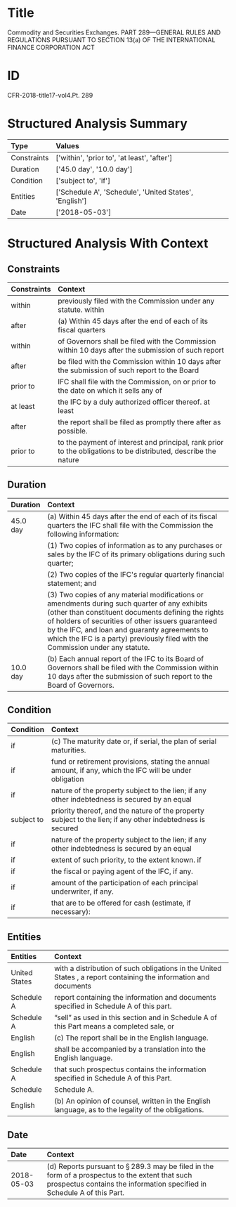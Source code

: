 # Title

 Commodity and Securities Exchanges. PART 289—GENERAL RULES AND REGULATIONS PURSUANT TO SECTION 13(a) OF THE INTERNATIONAL FINANCE CORPORATION ACT


# ID

 CFR-2018-title17-vol4.Pt. 289


# Structured Analysis Summary

| Type        | Values                                                 |
|:------------|:-------------------------------------------------------|
| Constraints | ['within', 'prior to', 'at least', 'after']            |
| Duration    | ['45.0 day', '10.0 day']                               |
| Condition   | ['subject to', 'if']                                   |
| Entities    | ['Schedule A', 'Schedule', 'United States', 'English'] |
| Date        | ['2018-05-03']                                         |


# Structured Analysis With Context

 


## Constraints

| Constraints   | Context                                                                                                        |
|:--------------|:---------------------------------------------------------------------------------------------------------------|
| within        | previously filed with the Commission under any statute. within                                                 |
| after         | (a) Within 45 days  after the end of each of its fiscal quarters                                               |
| within        | of Governors shall be filed with the Commission within 10 days after the submission of such report             |
| after         | be filed with the Commission within 10 days after the submission of such report to the Board                   |
| prior to      | IFC shall file with the Commission, on or prior to the date on which it sells any of                           |
| at least      | the IFC by a duly authorized officer thereof. at least                                                         |
| after         | the report shall be filed as promptly there after  as possible.                                                |
| prior to      | to the payment of interest and principal, rank prior to the obligations to be distributed, describe the nature |


## Duration

| Duration   | Context                                                                                                                                                                                                                                                                                                                                               |
|:-----------|:------------------------------------------------------------------------------------------------------------------------------------------------------------------------------------------------------------------------------------------------------------------------------------------------------------------------------------------------------|
| 45.0 day   | (a) Within 45 days after the end of each of its fiscal quarters the IFC shall file with the Commission the following information:                                                                                                                                                                                                                     |
|            |           (1) Two copies of information as to any purchases or sales by the IFC of its primary obligations during such quarter;                                                                                                                                                                                                                       |
|            |           (2) Two copies of the IFC's regular quarterly financial statement; and                                                                                                                                                                                                                                                                      |
|            |           (3) Two copies of any material modifications or amendments during such quarter of any exhibits (other than constituent documents defining the rights of holders of securities of other issuers guaranteed by the IFC, and loan and guaranty agreements to which the IFC is a party) previously filed with the Commission under any statute. |
| 10.0 day   | (b) Each annual report of the IFC to its Board of Governors shall be filed with the Commission within 10 days after the submission of such report to the Board of Governors.                                                                                                                                                                          |


## Condition

| Condition   | Context                                                                                                    |
|:------------|:-----------------------------------------------------------------------------------------------------------|
| if          | (c) The maturity date or,  if  serial, the plan of serial maturities.                                      |
| if          | fund or retirement provisions, stating the annual amount, if any, which the IFC will be under obligation   |
| if          | nature of the property subject to the lien; if any other indebtedness is secured by an equal               |
| subject to  | priority thereof, and the nature of the property subject to the lien; if any other indebtedness is secured |
| if          | nature of the property subject to the lien; if any other indebtedness is secured by an equal               |
| if          | extent of such priority, to the extent known. if                                                           |
| if          | the fiscal or paying agent of the IFC, if  any.                                                            |
| if          | amount of the participation of each principal underwriter, if  any.                                        |
| if          | that are to be offered for cash (estimate, if  necessary):                                                 |


## Entities

| Entities      | Context                                                                                                          |
|:--------------|:-----------------------------------------------------------------------------------------------------------------|
| United States | with a distribution of such obligations in the United States , a report containing the information and documents |
| Schedule A    | report containing the information and documents specified in Schedule A  of this part.                           |
| Schedule A    | &#8220;sell&#8221; as used in this section and in Schedule A of this Part means a completed sale, or             |
| English       | (c) The report shall be in the  English  language.                                                               |
| English       | shall be accompanied by a translation into the English  language.                                                |
| Schedule A    | that such prospectus contains the information specified in Schedule A  of this Part.                             |
| Schedule      | Schedule  A.                                                                                                     |
| English       | (b) An opinion of counsel, written in the  English  language, as to the legality of the obligations.             |


## Date

| Date       | Context                                                                                                                                                                               |
|:-----------|:--------------------------------------------------------------------------------------------------------------------------------------------------------------------------------------|
| 2018-05-03 | (d) Reports pursuant to &#167;&#8201;289.3 may be filed in the form of a prospectus to the extent that such prospectus contains the information specified in Schedule A of this Part. |


